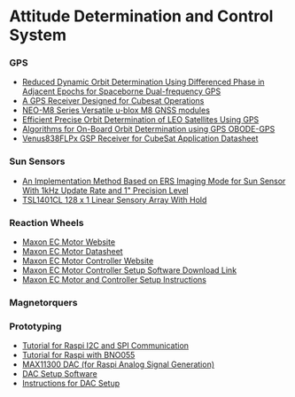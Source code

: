 # Attitude Determination and Control System
### GPS
- [Reduced Dynamic Orbit Determination Using Differenced Phase
in Adjacent Epochs for Spaceborne Dual-frequency GPS](https://pdf.sciencedirectassets.com/274151/1-s2.0-S1000936112X00037/1-s2.0-S1000936111600939/main.pdf?X-Amz-Security-Token=IQoJb3JpZ2luX2VjEMj%2F%2F%2F%2F%2F%2F%2F%2F%2F%2FwEaCXVzLWVhc3QtMSJHMEUCIBkPrcyCXhATCVPmSJbryndcpgy19CBveNyCs8fvnYmQAiEAk%2B4TxZFAGjp1T%2F4NQZ5pzu6uHGWFQsEkTMgHBYpXme4qvQMIgf%2F%2F%2F%2F%2F%2F%2F%2F%2F%2FARADGgwwNTkwMDM1NDY4NjUiDMerl0t96uMGvcMjuyqRAwyZ3d4CoGdowQpHJ9cQGXD4g52SIm%2BFyS7Bo%2B%2FjN7%2FXXPWCJ9bGNuRE57eOq7ADHet8cB9POL2fBEV3mGEUSGkPcI4e1bPBn8QgGGqVI2Z3rkjTe%2Ft3SSDifFcPorFHu1dwCCw8BPtSt2ExbXkQMd8RQIozuNJ4df0Ux70Q8nsJ66OMn57WwmSPfJH9MMvGqgfRfSRZIbrPwc6%2F%2FVQp%2FjQzVX%2BzykcLu085EQFoVWAknwE5dhLhxCvhX24Ti287QHiymoXPdT%2FF7N0KdhEph%2BIRbO%2FDMkoAvecwU3C2848acrXfchHK8uGcLsri3QOti70Yxw7VT1ezfQ9mD00wBBfnME9NccO%2BLNAyFCN069wfCW5C7Mc8dm%2B%2FFs8AYhWa%2BANkB35fgwJtU7t1MyXOJR%2FD2C%2BqEWf4jqGvBaqoiewG4LoK1%2F32YxfTtKz%2Fjt5loPw%2FHcjGFo6F94%2FP6gJglKKgb4BhDG7E7o8dvU85o4BjWu3S74LHPvhzdgoawlZHdR0JCSi4sQTm7ogDGcEisJxTMOq86PgFOusBe3GZDb6NN%2BdAC1u%2BE5wjbdQ%2BK6gw32o%2F0%2Ffz%2BMvOIPyjUlZdqQwU3f5x7XAciSGkr8zQVp3J%2BoSKAyvfy%2BsdhDY1vkOIH3EED%2BH%2FJsCkQ3mnkVAqPNtxOI6n0DBC%2BIzEJt7GpyKOdi4syrx9nfRaZlEVENk5B0N5pBZtDd8w8d9noyGJB5eH531SDoNZpPPyRheSDuwXZ0EG35dw%2FbjhYPOrspFaRsTD1yTkWlgXFrjpHAqOly59xknMfix4Ka%2BHoo1IdzbNpdhQYPCOSep3ARkHAaOJo38j8OBBqJEypRVhbmoUfj%2Fs2HBXGQ%3D%3D&X-Amz-Algorithm=AWS4-HMAC-SHA256&X-Amz-Date=20200724T002103Z&X-Amz-SignedHeaders=host&X-Amz-Expires=300&X-Amz-Credential=ASIAQ3PHCVTY3V3CNL3P%2F20200724%2Fus-east-1%2Fs3%2Faws4_request&X-Amz-Signature=c7262f68e7580e0161718d4883f9e158267285aa0806da0eddb711e8590bc8df&hash=9bb74b583ebf8dcad2fda8bb7c4453c9d64e0b48f52c44434b2d2df197364840&host=68042c943591013ac2b2430a89b270f6af2c76d8dfd086a07176afe7c76c2c61&pii=S1000936111600939&tid=spdf-9c1596e4-17db-48c0-a540-3bfe8c3ec472&sid=efad81b68118e84c2e4ab71-119290e49e82gxrqa&type=client)
- [A GPS Receiver Designed for Cubesat Operations](https://pdfs.semanticscholar.org/d664/8e3c3c0bf119a7bf7777ac747fd9f9844ec5.pdf?_ga=2.220826587.2123641274.1595550282-1405671672.1589343021)
- [NEO-M8 Series Versatile u-blox M8 GNSS modules](https://www.u-blox.com/sites/default/files/products/documents/NEO-M8_ProductSummary_%28UBX-16000345%29.pdf)
- [Efficient Precise Orbit Determination of LEO Satellites Using GPS](http://ftp.aiub.unibe.ch/papers/cospar00hb.pdf)
- [Algorithms for On-Board Orbit Determination using GPS OBODE-GPS](https://www.researchgate.net/publication/224781954_Algorithms_for_On-Board_Orbit_Determination_using_GPS_OBODE-GPS/link/53ecff670cf2981ada112888/download)
- [Venus838FLPx GSP Receiver for CubeSat Application Datasheet](http://navspark.mybigcommerce.com/content/Venus838FLPx-SPC_DS_v4.pdf)
### Sun Sensors
- [An Implementation Method Based on ERS Imaging Mode for Sun Sensor With 1kHz Update Rate and 1" Precision Level](https://www.osapublishing.org/DirectPDFAccess/EED4F8E1-0306-141C-5C83E8003A98B1E4_276369/oe-21-26-32524.pdf?da=1&id=276369&seq=0&mobile=no)
- [TSL1401CL 128 x 1 Linear Sensory Array With Hold](https://ams.com/documents/20143/36005/TSL1401CL_DS000136_3-00.pdf/8de4cae4-354c-c2c3-8db4-6a132f969a0a)
### Reaction Wheels
 - [Maxon EC Motor Website](https://www.maxongroup.com/maxon/view/product/200142) 
 - [Maxon EC Motor Datasheet](https://www.maxongroup.com/medias/sys_master/root/8841185591326/EN-285.pdf)
 - [Maxon EC Motor Controller Website](https://www.maxongroup.com/maxon/view/product/control/4-Q-Servokontroller/466023)
 - [Maxon EC Motor Controller Setup Software Download Link](https://www.maxongroup.com/maxon/view/content/escon-detailsite)
 - [Maxon EC Motor and Controller Setup Instructions](https://www.maxongroup.co.uk/maxon/view/news/How-to-configure-a-maxon-ESCON-Speed-Controller)
### Magnetorquers

### Prototyping
 - [Tutorial for Raspi I2C and SPI Communication](https://learn.sparkfun.com/tutorials/raspberry-pi-spi-and-i2c-tutorial/all)
 - [Tutorial for Raspi with BNO055](https://cdn-learn.adafruit.com/downloads/pdf/bno055-absolute-orientation-sensor-with-raspberry-pi-and-beaglebone-black.pdf)
 - [MAX11300 DAC (for Raspi Analog Signal Generation)](https://www.maximintegrated.com/en/products/analog/data-converters/analog-to-digital-converters/MAX11300.html/tb_tab2)
 - [DAC Setup Software](https://www.maximintegrated.com/en/design/software-description.html/swpart=SFW0003260A)
 - [Instructions for DAC Setup](https://pdfserv.maximintegrated.com/en/an/AN6487.pdf)
 

